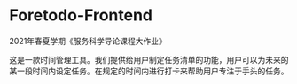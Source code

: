 # Foretodo-Frontend

2021年春夏学期《服务科学导论课程大作业》

这是一款时间管理工具。我们提供给用户制定任务清单的功能，用户可以为未来的某一段时间内设定任务。在规定的时间内进行打卡来帮助用户专注于手头的任务。


